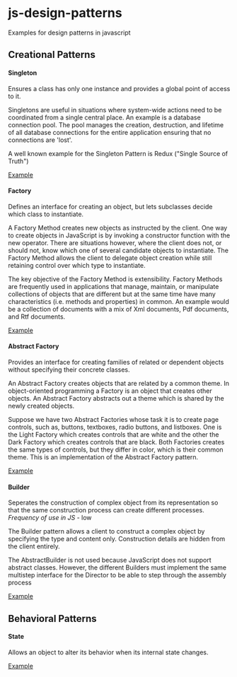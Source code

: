 # js-design-patterns
Examples for design patterns in javascript  

## Creational Patterns

#### Singleton

Ensures a class has only one instance and provides a global point of access to it.  

Singletons are useful in situations where system-wide actions need to be coordinated from a single central place. An example is a database connection pool. The pool manages the creation, destruction, and lifetime of all database connections for the entire application ensuring that no connections are 'lost'.  

A well known example for the Singleton Pattern is Redux ("Single Source of Truth")

[Example](/Singleton.js)

#### Factory

Defines an interface for creating an object, but lets subclasses decide which class to instantiate.  

A Factory Method creates new objects as instructed by the client. One way to create objects in JavaScript is by invoking a constructor function with the new operator. There are situations however, where the client does not, or should not, know which one of several candidate objects to instantiate. The Factory Method allows the client to delegate object creation while still retaining control over which type to instantiate.  

The key objective of the Factory Method is extensibility. Factory Methods are frequently used in applications that manage, maintain, or manipulate collections of objects that are different but at the same time have many characteristics (i.e. methods and properties) in common. An example would be a collection of documents with a mix of Xml documents, Pdf documents, and Rtf documents.  

[Example](/Factory.js)

#### Abstract Factory

Provides an interface for creating families of related or dependent objects without specifying their concrete classes.  

An Abstract Factory creates objects that are related by a common theme. In object-oriented programming a Factory is an object that creates other objects. An Abstract Factory abstracts out a theme which is shared by the newly created objects.  

Suppose we have two Abstract Factories whose task it is to create page controls, such as, buttons, textboxes, radio buttons, and listboxes. One is the Light Factory which creates controls that are white and the other the Dark Factory which creates controls that are black. Both Factories creates the same types of controls, but they differ in color, which is their common theme. This is an implementation of the Abstract Factory pattern.  

[Example](/AbstractFactory.js)

#### Builder

Seperates the construction of complex object from its representation so that the same construction process can create different processes.  
*Frequency of use in JS* - low  

The Builder pattern allows a client to construct a complex object by specifying the type and content only. Construction details are hidden from the client entirely.  

The AbstractBuilder is not used because JavaScript does not support abstract classes. However, the different Builders must implement the same multistep interface for the Director to be able to step through the assembly process  

[Example](/Builder.js)  

## Behavioral Patterns

#### State

Allows an object to alter its behavior when its internal state changes.  

[Example](/State.js)







 
